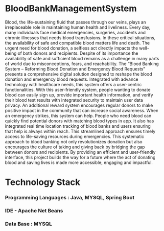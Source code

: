 # BloodBankManagementSystem
<p>Blood, the life-sustaining fluid that passes through our veins, plays an irreplaceable role in maintaining human health and liveliness. Every day, many individuals face medical emergencies, surgeries, accidents and chronic illnesses that needs blood transfusions. In these critical situations, the availability of safe and compatible blood matters life and death. The urgent need for blood donation, a selfless act directly impacts the well-being of both donors and recipients. Despite of its importance the availability of safe and sufficient blood remains as a challenge in many parts of world due to misconceptions, fears, and reachability. The “Blood Banking System – Reforming Blood Donation and Emergency Blood Requests” presents a comprehensive digital solution designed to reshape the blood donation and emergency blood requests. Integrated with advance technology with healthcare needs, this system offers a user-centric functionalities. With this user-friendly system, people wanting to donate blood can easily sign up, provide important health information, and verify their blood test results with integrated security to maintain user data privacy. An additional reward system encourages regular donors to make positive impact in the community that can increase social awareness. When an emergency strikes, this system can help. People who need blood can quickly find potential donors with matching blood types in app. It also has integrated real time location tracking of blood banks and users ensuring that help is always within reach. This streamlined approach ensures timely access to life-saving resources during emergencies. This systematic approach to blood banking not only revolutionizes donation but also encourages the culture of taking and giving back by bridging the gap between donors and recipients. By providing an efficient and user-friendly interface, this project builds the way for a future where the act of donating blood and saving lives is made more accessible, engaging and impactful.</p>

# Technology Stack
<h3>Programming Languages : Java, MYSQL, Spring Boot</h3>
<h3>IDE - Apache Net Beans</h3>
<h3>Data Base : MYSQL</h3>
